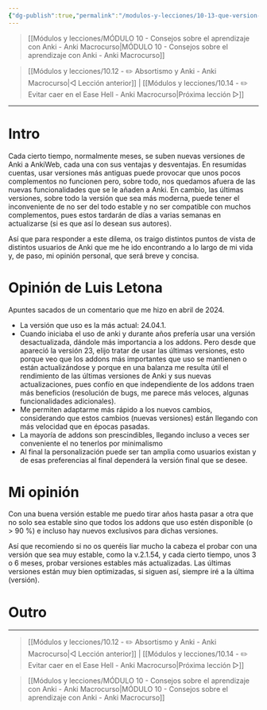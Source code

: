 ```yaml
---
{"dg-publish":true,"permalink":"/modulos-y-lecciones/10-13-que-version-de-anki-usar-anki-macrocurso/","noteIcon":""}
---
```



> [[Módulos y lecciones/MÓDULO 10 - Consejos sobre el aprendizaje con Anki - Anki Macrocurso\|MÓDULO 10 - Consejos sobre el aprendizaje con Anki - Anki Macrocurso]]

> [[Módulos y lecciones/10.12 - ✏️ Absortismo y Anki - Anki Macrocurso\|◁ Lección anterior]] | [[Módulos y lecciones/10.14 - ✏️ Evitar caer en el Ease Hell - Anki Macrocurso\|Próxima lección ▷]]

---

# Intro
Cada cierto tiempo, normalmente meses, se suben nuevas versiones de Anki a AnkiWeb, cada una con sus ventajas y desventajas. En resumidas cuentas, usar versiones más antiguas puede provocar que unos pocos complementos no funcionen pero, sobre todo, nos quedamos afuera de las nuevas funcionalidades que se le añaden a Anki. En cambio, las últimas versiones, sobre todo la versión que sea más moderna, puede tener el inconveniente de no ser del todo estable y no ser compatible con muchos complementos, pues estos tardarán de días a varias semanas en actualizarse (si es que así lo desean sus autores).

Así que para responder a este dilema, os traigo distintos puntos de vista de distintos usuarios de Anki que me he ido encontrando a lo largo de mi vida y, de paso, mi opinión personal, que será breve y concisa.

# Opinión de Luis Letona
Apuntes sacados de un comentario que me hizo en abril de 2024.

- La versión que uso es la más actual: 24.04.1.
- Cuando iniciaba el uso de anki y durante años prefería usar una versión desactualizada, dándole más importancia a los addons. Pero desde que apareció la versión 23, elijo tratar de usar las últimas versiones, esto porque veo que los addons más importantes que uso se mantienen o están actualizándose y porque en una balanza me resulta útil el rendimiento de las últimas versiones de Anki y sus nuevas actualizaciones, pues confío en que independiente de los addons traen más beneficios (resolución de bugs, me parece más veloces, algunas funcionalidades adicionales).
- Me permiten adaptarme más rápido a los nuevos cambios, considerando que estos cambios (nuevas versiones) están llegando con más velocidad que en épocas pasadas.
- La mayoría de addons son prescindibles, llegando incluso a veces ser conveniente el no tenerlos por minimalismo
-  Al final la personalización puede ser tan amplia como usuarios existan y de esas preferencias al final dependerá la versión final que se desee.

# Mi opinión
Con una buena versión estable me puedo tirar años hasta pasar a otra que no solo sea estable sino que todos los addons que uso estén disponible (o > 90 %) e incluso hay nuevos exclusivos para dichas versiones.

Así que recomiendo si no os queréis liar mucho la cabeza el probar con una versión que sea muy estable, como la v.2.1.54, y cada cierto tiempo, unos 3 o 6 meses, probar versiones estables más actualizadas. Las últimas versiones están muy bien optimizadas, si siguen así, siempre iré a la última (versión).


# Outro

---

> [[Módulos y lecciones/10.12 - ✏️ Absortismo y Anki - Anki Macrocurso\|◁ Lección anterior]] | [[Módulos y lecciones/10.14 - ✏️ Evitar caer en el Ease Hell - Anki Macrocurso\|Próxima lección ▷]]

> [[Módulos y lecciones/MÓDULO 10 - Consejos sobre el aprendizaje con Anki - Anki Macrocurso\|MÓDULO 10 - Consejos sobre el aprendizaje con Anki - Anki Macrocurso]]